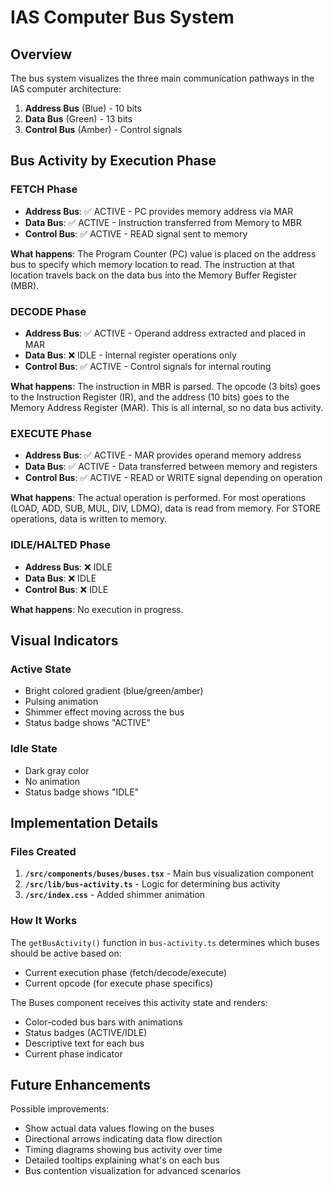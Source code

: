 # IAS Computer Bus System

## Overview

The bus system visualizes the three main communication pathways in the IAS computer architecture:

1. **Address Bus** (Blue) - 10 bits
2. **Data Bus** (Green) - 13 bits  
3. **Control Bus** (Amber) - Control signals

## Bus Activity by Execution Phase

### FETCH Phase
- **Address Bus**: ✅ ACTIVE - PC provides memory address via MAR
- **Data Bus**: ✅ ACTIVE - Instruction transferred from Memory to MBR
- **Control Bus**: ✅ ACTIVE - READ signal sent to memory

**What happens**: The Program Counter (PC) value is placed on the address bus to specify which memory location to read. The instruction at that location travels back on the data bus into the Memory Buffer Register (MBR).

### DECODE Phase
- **Address Bus**: ✅ ACTIVE - Operand address extracted and placed in MAR
- **Data Bus**: ❌ IDLE - Internal register operations only
- **Control Bus**: ✅ ACTIVE - Control signals for internal routing

**What happens**: The instruction in MBR is parsed. The opcode (3 bits) goes to the Instruction Register (IR), and the address (10 bits) goes to the Memory Address Register (MAR). This is all internal, so no data bus activity.

### EXECUTE Phase
- **Address Bus**: ✅ ACTIVE - MAR provides operand memory address
- **Data Bus**: ✅ ACTIVE - Data transferred between memory and registers
- **Control Bus**: ✅ ACTIVE - READ or WRITE signal depending on operation

**What happens**: The actual operation is performed. For most operations (LOAD, ADD, SUB, MUL, DIV, LDMQ), data is read from memory. For STORE operations, data is written to memory.

### IDLE/HALTED Phase
- **Address Bus**: ❌ IDLE
- **Data Bus**: ❌ IDLE
- **Control Bus**: ❌ IDLE

**What happens**: No execution in progress.

## Visual Indicators

### Active State
- Bright colored gradient (blue/green/amber)
- Pulsing animation
- Shimmer effect moving across the bus
- Status badge shows "ACTIVE"

### Idle State
- Dark gray color
- No animation
- Status badge shows "IDLE"

## Implementation Details

### Files Created
1. **`/src/components/buses/buses.tsx`** - Main bus visualization component
2. **`/src/lib/bus-activity.ts`** - Logic for determining bus activity
3. **`/src/index.css`** - Added shimmer animation

### How It Works

The `getBusActivity()` function in `bus-activity.ts` determines which buses should be active based on:
- Current execution phase (fetch/decode/execute)
- Current opcode (for execute phase specifics)

The Buses component receives this activity state and renders:
- Color-coded bus bars with animations
- Status badges (ACTIVE/IDLE)
- Descriptive text for each bus
- Current phase indicator

## Future Enhancements

Possible improvements:
- Show actual data values flowing on the buses
- Directional arrows indicating data flow direction
- Timing diagrams showing bus activity over time
- Detailed tooltips explaining what's on each bus
- Bus contention visualization for advanced scenarios
